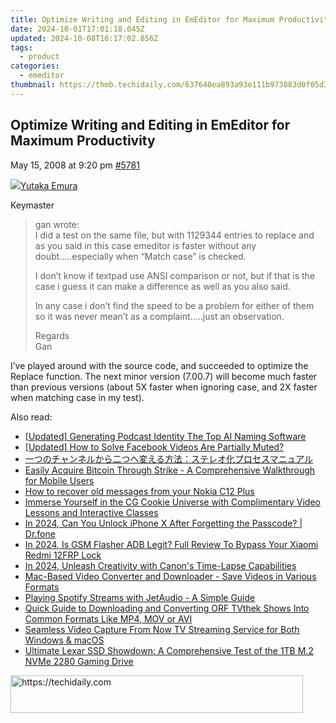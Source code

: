 ```yaml
---
title: Optimize Writing and Editing in EmEditor for Maximum Productivity
date: 2024-10-01T17:01:18.045Z
updated: 2024-10-08T16:17:02.856Z
tags:
  - product
categories:
  - emeditor
thumbnail: https://thmb.techidaily.com/637640ea893a93e111b973883d0f05d3166b54a33cafa8864cd2873a58b515ce.png
---
```


## Optimize Writing and Editing in EmEditor for Maximum Productivity

May 15, 2008 at 9:20 pm [#5781](https://tools.techidaily.com/emeditor/products/) 

[![](https://secure.gravatar.com/avatar/a0a6377144ed3636f985d87303f65ed2?s=80&d=identicon&r=g)Yutaka Emura](https://www.emeditor.com/forums/users/yemura/ "View Yutaka Emura's profile")

Keymaster

> gan wrote:  
> I did a test on the same file, but with 1129344 entries to replace and as you said in this case emeditor is faster without any doubt…..especially when “Match case” is checked.
> 
> I don’t know if textpad use ANSI comparison or not, but if that is the case i guess it can make a difference as well as you also said.
> 
> In any case i don’t find the speed to be a problem for either of them so it was never mean’t as a complaint…..just an observation.
> 
> Regards  
> Gan

 I’ve played around with the source code, and succeeded to optimize the Replace function. The next minor version (7.00.7) will become much faster than previous versions (about 5X faster when ignoring case, and 2X faster when matching case in my test).

<ins class="adsbygoogle"
     style="display:block"
     data-ad-format="autorelaxed"
     data-ad-client="ca-pub-7571918770474297"
     data-ad-slot="1223367746"></ins>

<ins class="adsbygoogle"
     style="display:block"
     data-ad-client="ca-pub-7571918770474297"
     data-ad-slot="8358498916"
     data-ad-format="auto"
     data-full-width-responsive="true"></ins>

<span class="atpl-alsoreadstyle">Also read:</span>
<div><ul>
<li><a href="https://some-knowledge.techidaily.com/updated-generating-podcast-identity-the-top-ai-naming-software/"><u>[Updated] Generating Podcast Identity The Top AI Naming Software</u></a></li>
<li><a href="https://facebook-clips.techidaily.com/updated-how-to-solve-facebook-videos-are-partially-muted/"><u>[Updated] How to Solve Facebook Videos Are Partially Muted?</u></a></li>
<li><a href="https://win-howtos.techidaily.com/5lia44gk44gu44ob44oj44oz44on44or44gl44kj5lqm44gk44g45asj44gi44kl5pa55rov77ya44k544og44os44kq5yyw44ox44ot44k744k544oe44ol44ol44ki44or/"><u>一つのチャンネルから二つへ変える方法：ステレオ化プロセスマニュアル</u></a></li>
<li><a href="https://tech-hub.techidaily.com/easily-acquire-bitcoin-through-strike-a-comprehensive-walkthrough-for-mobile-users/"><u>Easily Acquire Bitcoin Through Strike - A Comprehensive Walkthrough for Mobile Users</u></a></li>
<li><a href="https://blog-min.techidaily.com/how-to-recover-old-messages-from-your-nokia-c12-plus-by-fonelab-android-recover-messages/"><u>How to recover old messages from your Nokia C12 Plus</u></a></li>
<li><a href="https://win-help.techidaily.com/immerse-yourself-in-the-cg-cookie-universe-with-complimentary-video-lessons-and-interactive-classes/"><u>Immerse Yourself in the CG Cookie Universe with Complimentary Video Lessons and Interactive Classes</u></a></li>
<li><a href="https://iphone-unlock.techidaily.com/in-2024-can-you-unlock-iphone-x-after-forgetting-the-passcode-drfone-by-drfone-ios/"><u>In 2024, Can You Unlock iPhone X After Forgetting the Passcode? | Dr.fone</u></a></li>
<li><a href="https://bypass-frp.techidaily.com/in-2024-is-gsm-flasher-adb-legit-full-review-to-bypass-your-xiaomi-redmi-12frp-lock-by-drfone-android/"><u>In 2024, Is GSM Flasher ADB Legit? Full Review To Bypass Your Xiaomi Redmi 12FRP Lock</u></a></li>
<li><a href="https://some-approaches.techidaily.com/in-2024-unleash-creativity-with-canons-time-lapse-capabilities/"><u>In 2024, Unleash Creativity with Canon's Time-Lapse Capabilities</u></a></li>
<li><a href="https://win-help.techidaily.com/mac-based-video-converter-and-downloader-save-videos-in-various-formats/"><u>Mac-Based Video Converter and Downloader - Save Videos in Various Formats</u></a></li>
<li><a href="https://win-help.techidaily.com/playing-spotify-streams-with-jetaudio-a-simple-guide/"><u>Playing Spotify Streams with JetAudio - A Simple Guide</u></a></li>
<li><a href="https://win-help.techidaily.com/quick-guide-to-downloading-and-converting-orf-tvthek-shows-into-common-formats-like-mp4-mov-or-avi/"><u>Quick Guide to Downloading and Converting ORF TVthek Shows Into Common Formats Like MP4, MOV or AVI</u></a></li>
<li><a href="https://win-help.techidaily.com/seamless-video-capture-from-now-tv-streaming-service-for-both-windows-and-macos/"><u>Seamless Video Capture From Now TV Streaming Service for Both Windows & macOS</u></a></li>
<li><a href="https://hardware-tips.techidaily.com/ultimate-lexar-ssd-showdown-a-comprehensive-test-of-the-1tb-m2-nvme-2280-gaming-drive/"><u>Ultimate Lexar SSD Showdown: A Comprehensive Test of the 1TB M.2 NVMe 2280 Gaming Drive</u></a></li>
</ul></div>

<!-- affiliate ads begin -->
<a href="https://aligracehair.sjv.io/c/5597632/2135418/19272" target="_top" id="2135418">
  <img src="//a.impactradius-go.com/display-ad/19272-2135418" border="0" alt="https://techidaily.com" width="468" height="60"/>
</a>
<img height="0" width="0" src="https://aligracehair.sjv.io/i/5597632/2135418/19272" style="position:absolute;visibility:hidden;" border="0" />
<!-- affiliate ads end -->

